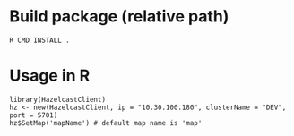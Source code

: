 # Build package (relative path)

    R CMD INSTALL .

# Usage in R

    library(HazelcastClient)
    hz <- new(HazelcastClient, ip = "10.30.100.180", clusterName = "DEV", port = 5701)
    hz$SetMap('mapName') # default map name is 'map'



